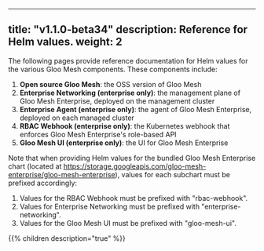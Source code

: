 
---
title: "v1.1.0-beta34"
description: Reference for Helm values. 
weight: 2
---

The following pages provide reference documentation for Helm values for the various Gloo Mesh
components. These components include:

1. **Open source Gloo Mesh**: the OSS version of Gloo Mesh
2. **Enterprise Networking (enterprise only)**: the management plane of Gloo Mesh Enterprise, deployed on the management cluster
3. **Enterprise Agent (enterprise only)**: the agent of Gloo Mesh Enterprise, deployed on each managed cluster
4. **RBAC Webhook (enterprise only)**: the Kubernetes webhook that enforces Gloo Mesh Enterprise's role-based API
5. **Gloo Mesh UI (enterprise only)**: the UI for Gloo Mesh Enterprise

Note that when providing Helm values for the bundled Gloo Mesh Enterprise chart 
(located at https://storage.googleapis.com/gloo-mesh-enterprise/gloo-mesh-enterprise),
values for each subchart must be prefixed accordingly:

1. Values for the RBAC Webhook must be prefixed with "rbac-webhook".
2. Values for Enterprise Networking must be prefixed with "enterprise-networking".
3. Values for the Gloo Mesh UI must be prefixed with "gloo-mesh-ui".


{{% children description="true" %}}
